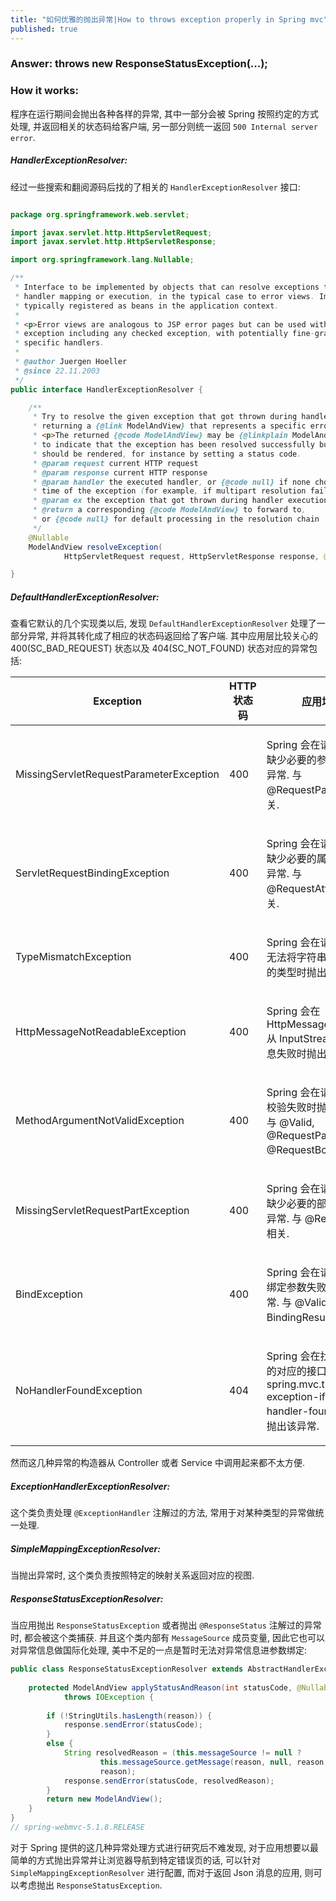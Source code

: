 ```yaml
---
title: "如何优雅的抛出异常|How to throws exception properly in Spring mvc"
published: true
---
```


### Answer: throws new ResponseStatusException(...);

### How it works:

程序在运行期间会抛出各种各样的异常, 其中一部分会被 Spring 按照约定的方式处理, 并返回相关的状态码给客户端,
另一部分则统一返回 `500 Internal server error`.

##### HandlerExceptionResolver:

经过一些搜索和翻阅源码后找的了相关的 `HandlerExceptionResolver` 接口:

```java

package org.springframework.web.servlet;

import javax.servlet.http.HttpServletRequest;
import javax.servlet.http.HttpServletResponse;

import org.springframework.lang.Nullable;

/**
 * Interface to be implemented by objects that can resolve exceptions thrown during
 * handler mapping or execution, in the typical case to error views. Implementors are
 * typically registered as beans in the application context.
 *
 * <p>Error views are analogous to JSP error pages but can be used with any kind of
 * exception including any checked exception, with potentially fine-grained mappings for
 * specific handlers.
 *
 * @author Juergen Hoeller
 * @since 22.11.2003
 */
public interface HandlerExceptionResolver {

	/**
	 * Try to resolve the given exception that got thrown during handler execution,
	 * returning a {@link ModelAndView} that represents a specific error page if appropriate.
	 * <p>The returned {@code ModelAndView} may be {@linkplain ModelAndView#isEmpty() empty}
	 * to indicate that the exception has been resolved successfully but that no view
	 * should be rendered, for instance by setting a status code.
	 * @param request current HTTP request
	 * @param response current HTTP response
	 * @param handler the executed handler, or {@code null} if none chosen at the
	 * time of the exception (for example, if multipart resolution failed)
	 * @param ex the exception that got thrown during handler execution
	 * @return a corresponding {@code ModelAndView} to forward to,
	 * or {@code null} for default processing in the resolution chain
	 */
	@Nullable
	ModelAndView resolveException(
			HttpServletRequest request, HttpServletResponse response, @Nullable Object handler, Exception ex);

}
``` 

##### DefaultHandlerExceptionResolver:

查看它默认的几个实现类以后, 发现 `DefaultHandlerExceptionResolver` 处理了一部分异常, 并将其转化成了相应的状态码返回给了客户端.
其中应用层比较关心的 400(SC_BAD_REQUEST) 状态以及 404(SC_NOT_FOUND) 状态对应的异常包括:

<table>
<thead>
<tr>
<th class="colFirst">Exception</th>
<th class="colLast">HTTP 状态码</th>
<th class="colLast">应用场景</th>
</tr>
</thead>
<tbody>
<tr class="altColor">
<td><p>MissingServletRequestParameterException</p></td>
<td><p>400</p></td>
<td><p>Spring 会在请求的接口缺少必要的参数时抛出该异常. 与 @RequestParameter 相关.</p></td>
</tr>
<tr class="rowColor">
<td><p>ServletRequestBindingException</p></td>
<td><p>400</p></td>
<td><p>Spring 会在请求的接口缺少必要的属性时抛出该异常. 与 @RequestAttribute 相关.</p></td>
</tr>
<tr class="rowColor">
<td><p>TypeMismatchException</p></td>
<td><p>400</p></td>
<td><p>Spring 会在请求的接口无法将字符串解析成对应的类型时抛出该异常.</p></td>
</tr>
<tr class="altColor">
<td><p>HttpMessageNotReadableException</p></td>
<td><p>400</p></td>
<td><p>Spring 会在 HttpMessageConverter 从 InputStream 中读消息失败时抛出该异常.</p></td>
</tr>
<tr class="altColor">
<td><p>MethodArgumentNotValidException</p></td>
<td><p>400</p></td>
<td><p>Spring 会在请求的接口校验失败时抛出该异常. 与 @Valid, @RequestPart, @RequestBody 相关.</p></td>
</tr>
<tr class="rowColor">
<td><p>MissingServletRequestPartException</p></td>
<td><p>400</p></td>
<td><p>Spring 会在请求的接口缺少必要的部分时抛出该异常. 与 @RequestPart 相关.</p></td>
</tr>
<tr class="altColor">
<td><p>BindException</p></td>
<td><p>400</p></td>
<td><p>Spring 会在请求的接口绑定参数失败时抛出该异常. 与 @Valid, BindingResult 相关.</p></td>
</tr>
<tr class="rowColor">
<td><p>NoHandlerFoundException</p></td>
<td><p>404</p></td>
<td><p>Spring 会在找不到请求的对应的接口, 并且 spring.mvc.throw-exception-if-no-handler-found=true 时抛出该异常.</p></td>
</tr>
</tbody>
</table>

然而这几种异常的构造器从 Controller 或者 Service 中调用起来都不太方便.

##### ExceptionHandlerExceptionResolver:

这个类负责处理 `@ExceptionHandler` 注解过的方法, 常用于对某种类型的异常做统一处理.

##### SimpleMappingExceptionResolver:

当抛出异常时, 这个类负责按照特定的映射关系返回对应的视图.

##### ResponseStatusExceptionResolver:

当应用抛出 `ResponseStatusException` 或者抛出 `@ResponseStatus` 注解过的异常时, 都会被这个类捕获. 并且这个类内部有
`MessageSource` 成员变量, 因此它也可以对异常信息做国际化处理, 美中不足的一点是暂时无法对异常信息进参数绑定:

```java
public class ResponseStatusExceptionResolver extends AbstractHandlerExceptionResolver implements MessageSourceAware {
    
    protected ModelAndView applyStatusAndReason(int statusCode, @Nullable String reason, HttpServletResponse response)
    		throws IOException {
    
    	if (!StringUtils.hasLength(reason)) {
    		response.sendError(statusCode);
    	}
    	else {
    		String resolvedReason = (this.messageSource != null ?
    				this.messageSource.getMessage(reason, null, reason, LocaleContextHolder.getLocale()) :
    				reason);
    		response.sendError(statusCode, resolvedReason);
    	}
    	return new ModelAndView();
    }
}
// spring-webmvc-5.1.8.RELEASE
```

对于 Spring 提供的这几种异常处理方式进行研究后不难发现, 对于应用想要以最简单的方式抛出异常并让浏览器导航到特定错误页的话, 可以针对
`SimpleMappingExceptionResolver` 进行配置, 而对于返回 Json 消息的应用, 则可以考虑抛出 `ResponseStatusException`.